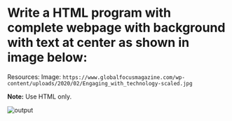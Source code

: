 # Write a HTML program with complete webpage with background with text at center as shown in image below:
Resources:
Image: `https://www.globalfocusmagazine.com/wp-content/uploads/2020/02/Engaging_with_technology-scaled.jpg`

**Note:** Use HTML only.

![output](https://storage.googleapis.com/acciojob-open-file-collections/center-image.png)
